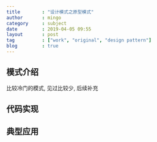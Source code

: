 ```yaml
---
title        : "设计模式之原型模式"
author       : mingo
category     : subject
date         : 2019-04-05 09:55
layout       : post
tag          : ["work", "original", "design pattern"]
blog         : true
---
```


## 模式介绍

比较冷门的模式, 见过比较少, 后续补充

## 代码实现

## 典型应用

